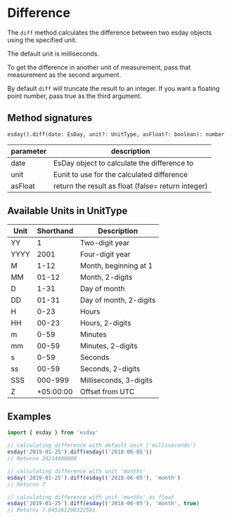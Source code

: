 # Difference

The `diff` method calculates the difference between two esday objects using the specified unit.

The default unit is milliseconds.

To get the difference in another unit of measurement, pass that measurement as the second argument.

By default `diff` will truncate the result to an integer. If you want a floating point number, pass true as the third argument.

## Method signatures
```
esday().diff(date: EsDay, unit?: UnitType, asFloat?: boolean): number
```
| parameter | description                                         |
| --------- | --------------------------------------------------- |
| date      | EsDay object to calculate the difference to         |
| unit      | Eunit to use for the calculated difference          |
| asFloat   | return the result as float  (false= return integer) |

## Available Units in UnitType
| **Unit** | **Shorthand**                       | **Description**                                            |
| --------- | --------------------------------- | ---------------------------------------------------------- |
| YY        | 1                                 | Two-digit year                                             |
| YYYY      | 2001                              | Four-digit year                                            |
| M         | 1-12                              | Month, beginning at 1                                      |
| MM        | 01-12                             | Month, 2-digits                                            |
| D         | 1-31                              | Day of month                                               |
| DD        | 01-31                             | Day of month, 2-digits                                     |
| H         | 0-23                              | Hours                                                      |
| HH        | 00-23                             | Hours, 2-digits                                            |
| m         | 0-59                              | Minutes                                                    |
| mm        | 00-59                             | Minutes, 2-digits                                          |
| s         | 0-59                              | Seconds                                                    |
| ss        | 00-59                             | Seconds, 2-digits                                          |
| SSS       | 000-999                           | Milliseconds, 3-digits                                     |
| Z         | +05:00:00                         | Offset from UTC                                            |

## Examples
```typescript
import { esday } from 'esday'

// calculating difference with default unit ('milliseconds')
esday('2019-01-25').diff(esday(('2018-06-05'))
// Returns 20214000000

// calculating difference with unit 'months'
esday('2019-01-25').diff(esday(('2018-06-05'), 'month')
// Returns 7

// calculating difference with unit 'months' as float
esday('2019-01-25').diff(esday(('2018-06-05'), 'month', true)
// Returns 7.645161290322581
```
